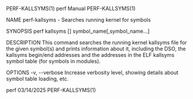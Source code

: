 PERF-KALLSYMS(1)							  perf Manual							      PERF-KALLSYMS(1)

NAME
       perf-kallsyms - Searches running kernel for symbols

SYNOPSIS
       perf kallsyms [<options>] symbol_name[,symbol_name...]

DESCRIPTION
       This command searches the running kernel kallsyms file for the given symbol(s) and prints information about it, including the DSO, the kallsyms
       begin/end addresses and the addresses in the ELF kallsyms symbol table (for symbols in modules).

OPTIONS
       -v, --verbose
	   Increase verbosity level, showing details about symbol table loading, etc.

perf									  03/14/2025							      PERF-KALLSYMS(1)
